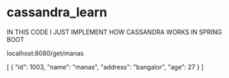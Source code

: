 # cassandra_learn
IN THIS CODE I JUST IMPLEMENT HOW CASSANDRA WORKS IN SPRING BOOT


localhost:8080/get/manas

[
    {
        "id": 1003,
        "name": "manas",
        "address": "bangalor",
        "age": 27
    }
]
